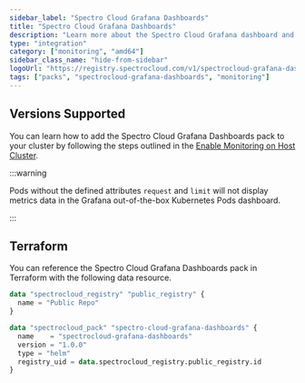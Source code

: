 ```yaml
---
sidebar_label: "Spectro Cloud Grafana Dashboards"
title: "Spectro Cloud Grafana Dashboards"
description: "Learn more about the Spectro Cloud Grafana dashboard and how to use it."
type: "integration"
category: ["monitoring", "amd64"]
sidebar_class_name: "hide-from-sidebar"
logoUrl: "https://registry.spectrocloud.com/v1/spectrocloud-grafana-dashboards/blobs/sha256:a48c9929480a8c463e409e7563279f97d80e674c5cc91cb81c47454aea2c203d?type=image.webp"
tags: ["packs", "spectrocloud-grafana-dashboards", "monitoring"]
---
```


## Versions Supported

<Tabs queryString="parent">
<TabItem label="1.0.x" value="1.0.x">

You can learn how to add the Spectro Cloud Grafana Dashboards pack to your cluster by following the steps outlined in
the [Enable Monitoring on Host Cluster](../clusters/cluster-management/monitoring/deploy-agent.md).

:::warning

Pods without the defined attributes `request` and `limit` will not display metrics data in the Grafana out-of-the-box
Kubernetes Pods dashboard.

:::

</TabItem>
</Tabs>

## Terraform

You can reference the Spectro Cloud Grafana Dashboards pack in Terraform with the following data resource.

```terraform hcl
data "spectrocloud_registry" "public_registry" {
  name = "Public Repo"
}

data "spectrocloud_pack" "spectro-cloud-grafana-dashboards" {
  name    = "spectrocloud-grafana-dashboards"
  version = "1.0.0"
  type = "helm"
  registry_uid = data.spectrocloud_registry.public_registry.id
}
```
